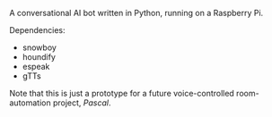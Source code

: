 A conversational AI bot written in Python, running on a Raspberry Pi.

Dependencies:
* snowboy
* houndify
* espeak
* gTTs

Note that this is just a prototype for a future voice-controlled room-automation project, _Pascal_.